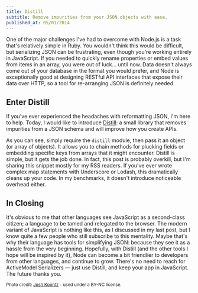 ```yaml
---
title: Distill
subtitle: Remove impurities from your JSON objects with ease.
published_at: 05/01/2014
---
```

One of the major challenges I've had to overcome with Node.js is a task that's relatively simple in Ruby. You wouldn't think this would be difficult, but serializing JSON can be frustrating, even though you're working entirely in JavaScript. If you needed to quickly rename properties or embed values from items in an array, you were out of luck... until now. Data doesn't always come out of your database in the format you would prefer, and Node is exceptionally good at designing RESTful API interfaces that expose their data over HTTP, so a tool for re-arranging JSON is definitely needed.

## Enter Distill

If you've ever experienced the headaches with reformatting JSON, I'm here to help. Today, I would like to introduce [Distill](http://github.com/originalmachine/distill): a small library that removes impurities from a JSON schema and will improve how you create APIs.

<script src="https://gist.github.com/nicholaswyoung/747c145ea9df4835e7cc.js"></script>

As you can see, simply require the <code>distill</code> module, then pass it an object (or array of objects). It allows you to chain methods for plucking fields or embedding specific keys from arrays that it might encounter. Distill is simple, but it gets the job done. In fact, this post is probably overkill, but I'm sharing this snippet mostly for my RSS readers. If you've ever wrote complex map statements with Underscore or Lodash, this dramatically cleans up your code. In my benchmarks, it doesn't introduce noticeable overhead either.

## In Closing

It's obvious to me that other languages see JavaScript as a second-class citizen; a language to be tamed and relegated to the browser. The modern variant of JavaScript is nothing like this, as I discussed in my last post, but I know quite a few people who still subscribe to this mentality. Maybe that's why their language has tools for simplifying JSON: because they see it as a hassle from the very beginning. Hopefully, with Distill (and the other tools I hope will be inspired by it), Node can become a bit friendlier to developers from other languages, and continue to grow. There's no need to reach for ActiveModel Serializers &mdash; just use Distill, and keep your app in JavaScript. The future thanks you.

<small>Photo credit: [Josh Koontz](https://www.flickr.com/photos/koonce/8854724999) - used under a BY-NC license.</small>
